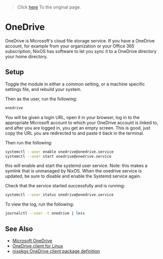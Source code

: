 > Click [here](https://nixos.wiki/wiki/OneDrive) To the original page.

# OneDrive

OneDrive is Microsoft's cloud file storage service. If you have a OneDrive account, for example from your organization or your Office 365 subscription, NixOS has software to let you sync it to a OneDrive directory your home directory.

## Setup
Toggle the module in  either a common setting, or a machine specific settings file, and rebuild your system.

Then as the user, run the following:

```BASH
onedrive
```

You will be given a login URL, open it in your browser, log in to the appropriate Microsoft account to which your OneDrive account is linked to, and after you are logged in, you get an empty screen. This is good, just copy the URL you are redirected to and paste it back in the terminal.

Then run the following:

```BASH
systemctl --user enable onedrive@onedrive.service
systemctl --user start onedrive@onedrive.service
```

this will enable and start the systemd user service. Note: this makes a symlink that is unmanaged by NixOS. When the onedrive service is updated, be sure to disable and enable the Systemd service again.

Check that the service started successfully and is running:


```BASH
systemctl --user status onedrive@onedrive.service
```

To view the log, run the following:

```BASH
journalctl --user -t onedrive | less
```
## See Also
- [Microsoft OneDrive](https://onedrive.live.com/)
- [OneDrive client for Linux](https://github.com/abraunegg/onedrive)
- [nixpkgs OneDrive client package definition](https://github.com/NixOS/nixpkgs/blob/master/pkgs/applications/networking/sync/onedrive/default.nix)

